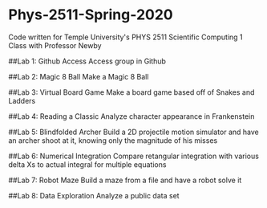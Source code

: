# Phys-2511-Spring-2020

Code written for Temple University's PHYS 2511 Scientific Computing 1 Class with Professor Newby

##Lab 1: Github Access
Access group in Github

##Lab 2: Magic 8 Ball
Make a Magic 8 Ball

##Lab 3: Virtual Board Game
Make a board game based off of Snakes and Ladders

##Lab 4: Reading a Classic
Analyze character appearance in Frankenstein

##Lab 5: Blindfolded Archer
Build a 2D projectile motion simulator and have an archer shoot at it, knowing only the magnitude of his misses

##Lab 6: Numerical Integration
Compare retangular integration with various delta Xs to actual integral for multiple equations

##Lab 7: Robot Maze
Build a maze from a file and have a robot solve it

##Lab 8: Data Exploration
Analyze a public data set
